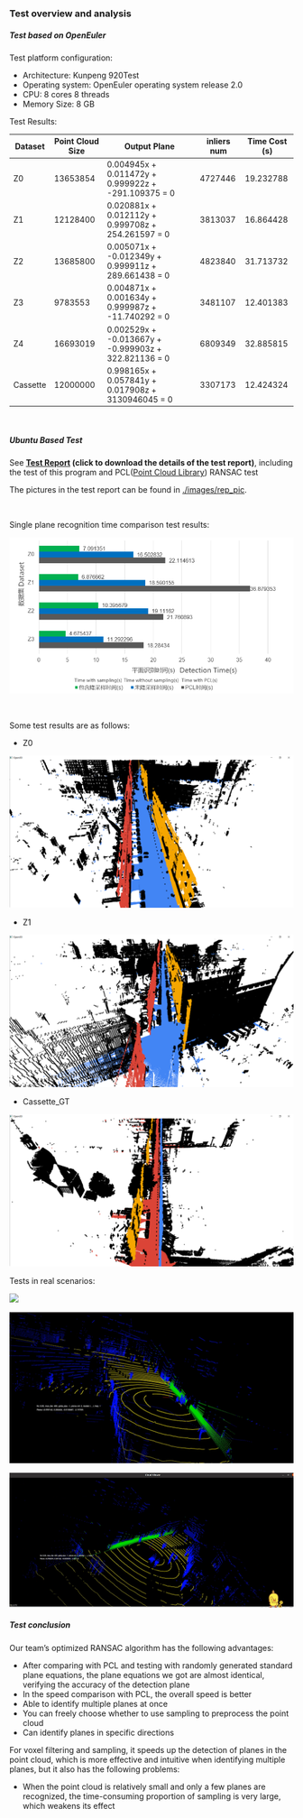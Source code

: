 ### Test overview and analysis

##### Test based on OpenEuler

Test platform configuration:

- Architecture: Kunpeng 920Test
- Operating system: OpenEuler operating system release 2.0
- CPU: 8 cores 8 threads
- Memory Size: 8 GB

Test Results:

| Dataset  | Point Cloud Size | Output Plane                                         | inliers num | Time Cost (s) |
| -------- | ---------------- | ---------------------------------------------------- | ----------- | ------------- |
| Z0       | 13653854         | 0.004945x + 0.011472y + 0.999922z + -291.109375 = 0  | 4727446     | 19.232788     |
| Z1       | 12128400         | 0.020881x + 0.012112y + 0.999708z + 254.261597 = 0   | 3813037     | 16.864428     |
| Z2       | 13685800         | 0.005071x + -0.012349y + 0.999911z + 289.661438 = 0  | 4823840     | 31.713732     |
| Z3       | 9783553          | 0.004871x + 0.001634y + 0.999987z + -11.740292 = 0   | 3481107     | 12.401383     |
| Z4       | 16693019         | 0.002529x + -0.013667y + -0.999903z + 322.821136 = 0 | 6809349     | 32.885815     |
| Cassette | 12000000         | 0.998165x + 0.057841y + 0.017908z + 3130946045 = 0   | 3307173     | 12.424324     |

<br>

##### Ubuntu Based Test

See **[Test Report](./TEST_REPORT.pdf) (click to download the details of the test report)**, including the test of this program and PCL([Point Cloud Library](https://pointclouds.org/)) RANSAC test

The pictures in the test report can be found in [./images/rep_pic](./images/rep_pic).

<br>

Single plane recognition time comparison test results:

![](images/test_pic/time_cost.png)

<br>

Some test results are as follows:

- Z0

![](./images/rep_pic/T6_Z0.png)



- Z1

![](./images/rep_pic/T6_Z1.png)

- Cassette_GT

![](./images/rep_pic/T6_Ca.png)



Tests in real scenarios:

![](./images/real_lidar/real_1.jpg)

![](./images/real_lidar/1.png)

![](./images/real_lidar/2.png)

##### Test conclusion

Our team’s optimized RANSAC algorithm has the following advantages:

- After comparing with PCL and testing with randomly generated standard plane equations, the plane equations we got are almost identical, verifying the accuracy of the detection plane
- In the speed comparison with PCL, the overall speed is better
- Able to identify multiple planes at once
- You can freely choose whether to use sampling to preprocess the point cloud
- Can identify planes in specific directions

For voxel filtering and sampling, it speeds up the detection of planes in the point cloud, which is more effective and intuitive when identifying multiple planes, but it also has the following problems:

- When the point cloud is relatively small and only a few planes are recognized, the time-consuming proportion of sampling is very large, which weakens its effect